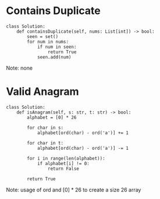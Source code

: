 # Contains Duplicate
```
class Solution:
    def containsDuplicate(self, nums: List[int]) -> bool:
        seen = set()
        for num in nums:
            if num in seen:
                return True
            seen.add(num)
```
Note: none

# Valid Anagram
```
class Solution:
    def isAnagram(self, s: str, t: str) -> bool:
        alphabet = [0] * 26

        for char in s:
            alphabet[ord(char) - ord('a')] += 1

        for char in t:
            alphabet[ord(char) - ord('a')] -= 1

        for i in range(len(alphabet)):
            if alphabet[i] != 0:
                return False
        
        return True
```
Note: usage of ord and [0] * 26 to create a size 26 array
